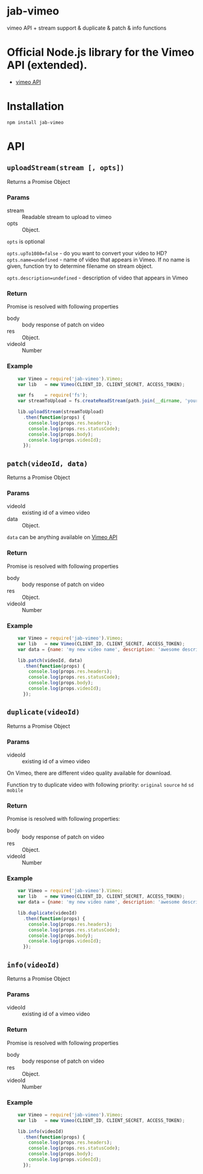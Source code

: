 # jab-vimeo
vimeo API + stream support &amp; duplicate &amp; patch &amp; info functions

# Official Node.js library for the Vimeo API (extended).

 * [vimeo API](https://github.com/vimeo/vimeo.js)


# Installation

    npm install jab-vimeo


# API

## `uploadStream(stream [, opts])`

Returns a Promise Object

### Params
<dl>
<dt>
stream
</dt>
<dd>
Readable stream to upload to vimeo
</dd>

<dt>
opts
</dt>
<dd>
Object.
</dd>
</dl>

`opts` is optional

`opts.upTo1080=false` -  do you want to convert your video to HD?
`opts.name=undefined`  - name of video that appears in Vimeo.
If no name is given, function try to determine filename on stream object.

`opts.description=undefined`  - description of video that appears in Vimeo


### Return
Promise is resolved with following properties

<dl>
<dt>
body
</dt>
<dd>
body response of patch on video
</dd>

<dt>
res
</dt>
<dd>
Object.
</dd>
<dt>
videoId
</dt>
<dd>
Number
</dd>
</dl>


### Example
```JavaScript
    var Vimeo = require('jab-vimeo').Vimeo;
    var lib   = new Vimeo(CLIENT_ID, CLIENT_SECRET, ACCESS_TOKEN);

    var fs    = require('fs');
    var streamToUpload = fs.createReadStream(path.join(__dirname, 'your_video.mp4'));

    lib.uploadStream(streamToUpload)
      .then(function(props) {
        console.log(props.res.headers);
        console.log(props.res.statusCode);
        console.log(props.body);
        console.log(props.videoId);
      });
```

## `patch(videoId, data)`

Returns a Promise Object

### Params
<dl>
<dt>
videoId
</dt>
<dd>
existing id of a vimeo video
</dd>

<dt>
data
</dt>
<dd>
Object.
</dd>
</dl>

`data` can be anything available on [Vimeo API](https://developer.vimeo.com/api/spec)


### Return
Promise is resolved with following properties

<dl>
<dt>
body
</dt>
<dd>
body response of patch on video
</dd>

<dt>
res
</dt>
<dd>
Object.
</dd>
<dt>
videoId
</dt>
<dd>
Number
</dd>
</dl>


### Example

```JavaScript
    var Vimeo = require('jab-vimeo').Vimeo;
    var lib   = new Vimeo(CLIENT_ID, CLIENT_SECRET, ACCESS_TOKEN);
    var data = {name: 'my new video name', description: 'awesome description of my video'}

    lib.patch(videoId, data)
      .then(function(props) {
        console.log(props.res.headers);
        console.log(props.res.statusCode);
        console.log(props.body);
        console.log(props.videoId);
      });
```


## `duplicate(videoId)`

Returns a Promise Object

### Params
<dl>
<dt>
videoId
</dt>
<dd>
existing id of a vimeo video
</dd>
</dl>

On Vimeo, there are different video quality available for download.

Function try to duplicate video with following priority: `original` `source`  `hd` `sd` `mobile`

### Return
Promise is resolved with following properties:
<dl>
<dt>
body
</dt>
<dd>
body response of patch on video
</dd>

<dt>
res
</dt>
<dd>
Object.
</dd>
<dt>
videoId
</dt>
<dd>
Number
</dd>
</dl>


### Example

```JavaScript
    var Vimeo = require('jab-vimeo').Vimeo;
    var lib   = new Vimeo(CLIENT_ID, CLIENT_SECRET, ACCESS_TOKEN);
    var data = {name: 'my new video name', description: 'awesome description of my video'}

    lib.duplicate(videoId)
      .then(function(props) {
        console.log(props.res.headers);
        console.log(props.res.statusCode);
        console.log(props.body);
        console.log(props.videoId);
      });
```



## `info(videoId)`

Returns a Promise Object

### Params
<dl>
<dt>
videoId
</dt>
<dd>
existing id of a vimeo video
</dd>
</dl>

### Return

Promise is resolved with following properties

<dl>
<dt>
body
</dt>
<dd>
body response of patch on video
</dd>

<dt>
res
</dt>
<dd>
Object.
</dd>
<dt>
videoId
</dt>
<dd>
Number
</dd>
</dl>


### Example

```JavaScript
    var Vimeo = require('jab-vimeo').Vimeo;
    var lib   = new Vimeo(CLIENT_ID, CLIENT_SECRET, ACCESS_TOKEN);

    lib.info(videoId)
      .then(function(props) {
        console.log(props.res.headers);
        console.log(props.res.statusCode);
        console.log(props.body);
        console.log(props.videoId);
      });
```
